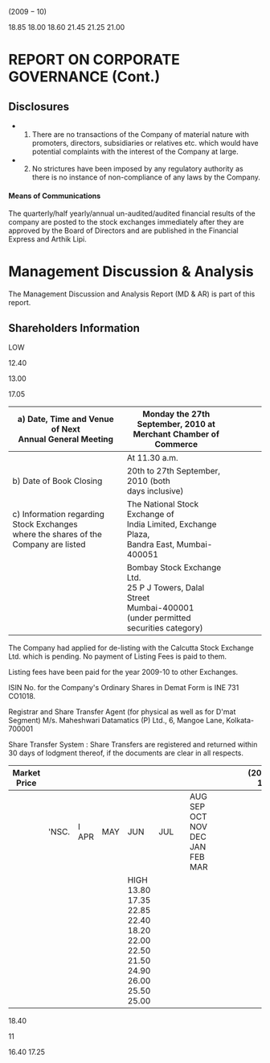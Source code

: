 $(2009-10)$ 

18.85 18.00 18.60 21.45 21.25 21.00

# REPORT ON CORPORATE GOVERNANCE (Cont.)

## Disclosures

- 1. There are no transactions of the Company of material nature with promoters, directors, subsidiaries or relatives etc. which would have potential complaints with the interest of the Company at large.
- 2. No strictures have been imposed by any regulatory authority as there is no instance of non-compliance of any laws by the Company.

#### **Means of Communications**

The quarterly/half yearly/annual un-audited/audited financial results of the company are posted to the stock exchanges immediately after they are approved by the Board of Directors and are published in the Financial Express and Arthik Lipi.

# **Management Discussion & Analysis**

The Management Discussion and Analysis Report (MD & AR) is part of this report.

## Shareholders Information

LOW

12.40

13.00

17.05

| a) Date, Time and Venue of Next<br>Annual General Meeting                              | Monday the 27th September, 2010 at<br>Merchant Chamber of Commerce                                                  |  |  |  |  |
|----------------------------------------------------------------------------------------|---------------------------------------------------------------------------------------------------------------------|--|--|--|--|
|                                                                                        | At 11.30 a.m.                                                                                                       |  |  |  |  |
| b) Date of Book Closing                                                                | 20th to 27th September, 2010 (both<br>days inclusive)                                                               |  |  |  |  |
| c) Information regarding Stock Exchanges<br>where the shares of the Company are listed | The National Stock Exchange of<br>India Limited, Exchange Plaza,<br>Bandra East, Mumbai-400051                      |  |  |  |  |
|                                                                                        | Bombay Stock Exchange Ltd.<br>25 P J Towers, Dalal Street<br>Mumbai-400001<br>(under permitted securities category) |  |  |  |  |

The Company had applied for de-listing with the Calcutta Stock Exchange Ltd. which is pending. No payment of Listing Fees is paid to them.

Listing fees have been paid for the year 2009-10 to other Exchanges.

ISIN No. for the Company's Ordinary Shares in Demat Form is INE 731 CO1018.

Registrar and Share Transfer Agent (for physical as well as for D'mat Segment) M/s. Maheshwari Datamatics (P) Ltd., 6, Mangoe Lane, Kolkata-700001

Share Transfer System : Share Transfers are registered and returned within 30 days of lodgment thereof, if the documents are clear in all respects.

| Market Price |       |       |     |                                                                                                      |     |  |                                               |  |  |  |  | (2009-10 |  |
|--------------|-------|-------|-----|------------------------------------------------------------------------------------------------------|-----|--|-----------------------------------------------|--|--|--|--|----------|--|
|              | 'NSC. | I APR | MAY | $\text{JUN}$                                                                                         | JUL |  | AUG   SEP   OCT   NOV   DEC   JAN   FEB   MAR |  |  |  |  |          |  |
|              |       |       |     | HIGH   13.80   17.35   22.85   22.40   18.20   22.00   22.50   21.50   24.90   26.00   25.50   25.00 |     |  |                                               |  |  |  |  |          |  |

18.40

11

16.40 17.25